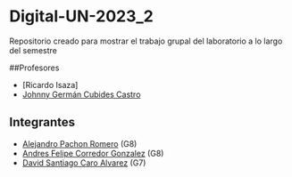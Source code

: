 # Digital-UN-2023_2
Repositorio creado para mostrar el trabajo grupal del laboratorio a lo largo del semestre

##Profesores
- [Ricardo Isaza]
- [Johnny Germán Cubides Castro ](https://github.com/johnnycubides)
## Integrantes
- [Alejandro Pachon Romero](https://github.com/alpachonr) (G8)
- [Andres Felipe Corredor Gonzalez](https://github.com/UNacorredorg) (G8)
- [David Santiago Caro Alvarez](https://github.com/zzdavid20zz)  (G7)
